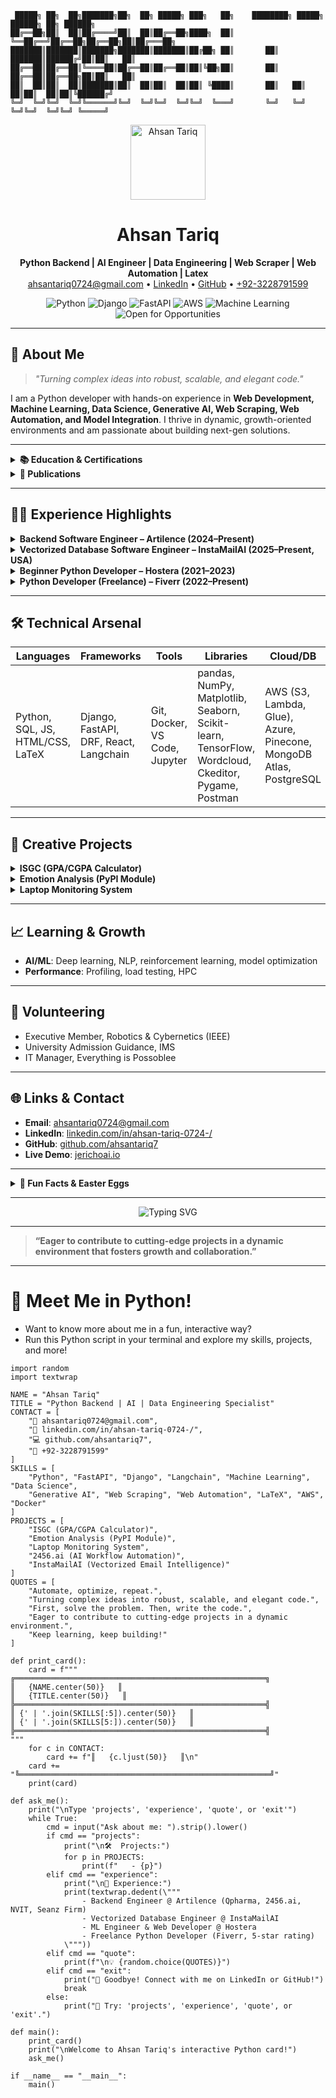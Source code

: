```
 █████╗ ██╗  ██╗███████╗██╗  ██╗ █████╗ ███╗   ██╗    ████████╗ █████╗ ██████╗ ██╗ ██████╗ 
██╔══██╗██║  ██║██╔════╝██║  ██║██╔══██╗████╗  ██║    ╚══██╔══╝██╔══██╗██╔══██╗██║██╔═══██╗
███████║███████║███████╗███████║███████║██╔██╗ ██║       ██║   ███████║██████╔╝██║██║   ██║
██╔══██║██╔══██║╚════██║██╔══██║██╔══██║██║╚██╗██║       ██║   ██╔══██║██╔══██╗██║██║   ██║
██║  ██║██║  ██║███████║██║  ██║██║  ██║██║ ╚████║       ██║   ██║  ██║██║  ██║██║╚██████╔╝
╚═╝  ╚═╝╚═╝  ╚═╝╚══════╝╚═╝  ╚═╝╚═╝  ╚═╝╚═╝  ╚═══╝       ╚═╝   ╚═╝  ╚═╝╚═╝  ╚═╝╚═╝ ╚═════╝ 
```
<p align="center">
  <img src="https://github.com/ahsantariq7.png" width="120" height="120" alt="Ahsan Tariq" />
</p>

<h1 align="center">Ahsan Tariq</h1>
<p align="center">
  <b>Python Backend | AI Engineer | Data Engineering | Web Scraper | Web Automation | Latex</b><br>
  <a href="mailto:ahsantariq0724@gmail.com">ahsantariq0724@gmail.com</a> • 
  <a href="https://linkedin.com/in/ahsan-tariq-0724-/">LinkedIn</a> • 
  <a href="https://github.com/ahsantariq7">GitHub</a> • 
  <a href="tel:+923228791599">+92-3228791599</a>
</p>

<p align="center">
  <img alt="Python" src="https://img.shields.io/badge/Python-Expert-informational?logo=python&color=3776AB">
  <img alt="Django" src="https://img.shields.io/badge/Django-Pro-green?logo=django">
  <img alt="FastAPI" src="https://img.shields.io/badge/FastAPI-Ready-brightgreen?logo=fastapi">
  <img alt="AWS" src="https://img.shields.io/badge/AWS-Cloud-orange?logo=amazon-aws">
  <img alt="Machine Learning" src="https://img.shields.io/badge/Machine%20Learning-Active-blueviolet?logo=scikit-learn">
  <img alt="Open for Opportunities" src="https://img.shields.io/badge/Open%20to-Opportunities-brightgreen">
</p>

---

## 🚀 About Me

> *"Turning complex ideas into robust, scalable, and elegant code."*

I am a Python developer with hands-on experience in **Web Development, Machine Learning, Data Science, Generative AI, Web Scraping, Web Automation, and Model Integration**. I thrive in dynamic, growth-oriented environments and am passionate about building next-gen solutions.

---

<details>
<summary><strong>📚 Education & Certifications</strong></summary>

- **BSc Computer Systems Engineering**, The Islamia University Bahawalpur (2020–2024)
- **Awards**: Merit Selection (PMYP Laptop Scheme, Govt. of Pakistan)
- **Certifications**:
  - Data Analysis with Python (FreeCodeCamp)
  - Intro to SQL, ML, Data Viz, Feature Engineering (Kaggle)
  - Data Mining & Business Intelligence (Navttc)
</details>

<details>
<summary><strong>📝 Publications</strong></summary>

- **Main Author**: [A Python Package For Summarizing University Student Examination Performance](https://www.researchgate.net/) (2024)
- **Reviewer**: Asian Journal of Economics, Business and Accounting (Certificate of Excellence, 2025)
</details>

---

## 🧑‍💻 Experience Highlights

<details>
<summary><strong>Backend Software Engineer – Artilence (2024–Present)</strong></summary>

- **Qpharma**: Data engineering with AWS (S3, Lambda, Glue), pandas, JupyterHub. Created data pipelines, visualized with Excalidraw, extracted from APIs (Twitter, YouTube, LinkedIn).
- **2456.ai**: Built AI-driven workflow automation (Pinecone, PostgreSQL, Django, FastAPI, Stripe). Ensured code quality with Ruff, pre-commit hooks, and performance optimization.
- **NVIT**: Full backend (auth, SSO, validations, role-based access, OpenAI integration, ticketing, multi-cloud connectors, Azure image storage).
- **Seanz Firm**: Automated expert interviews (OpenAI GPT-4), multi-language, integrated with Google Sheets, MongoDB, PostgreSQL, Twilio, Google Looker Studio.
</details>

<details>
<summary><strong>Vectorized Database Software Engineer – InstaMailAI (2025–Present, USA)</strong></summary>

- Designed vector search pipelines (MongoDB Atlas, Langchain)
- Integrated OpenAI for RAG workflows, optimized for real-time email processing
- Developed robust email normalization, HTML extraction, and intelligent response systems
</details>

<details>
<summary><strong>Beginner Python Developer – Hostera (2021–2023)</strong></summary>

- Developed ML models, Django web apps, Dockerized deployments, managed with Trello and Git
</details>

<details>
<summary><strong>Python Developer (Freelance) – Fiverr (2022–Present)</strong></summary>

- Delivered custom Python solutions, maintained 5-star rating, provided post-delivery support
</details>

---

## 🛠️ Technical Arsenal

| Languages | Frameworks | Tools | Libraries | Cloud/DB |
|-----------|------------|-------|-----------|----------|
| Python, SQL, JS, HTML/CSS, LaTeX | Django, FastAPI, DRF, React, Langchain | Git, Docker, VS Code, Jupyter | pandas, NumPy, Matplotlib, Seaborn, Scikit-learn, TensorFlow, Wordcloud, Ckeditor, Pygame, Postman | AWS (S3, Lambda, Glue), Azure, Pinecone, MongoDB Atlas, PostgreSQL |

---

## 🧠 Creative Projects

<details>
<summary><strong>ISGC (GPA/CGPA Calculator)</strong></summary>
Developed for Islamia University students to calculate SGPA/CGPA efficiently.
</details>

<details>
<summary><strong>Emotion Analysis (PyPI Module)</strong></summary>
Transformer-based emotion detection toolkit with preprocessing, word clouds, bigram/trigram stats, FRNN with OWA weights.
</details>

<details>
<summary><strong>Laptop Monitoring System</strong></summary>
Python+OpenCV app for security: captures user images, sends email alerts on unauthorized access (Windows/Linux).
</details>

---

## 📈 Learning & Growth

- **AI/ML**: Deep learning, NLP, reinforcement learning, model optimization
- **Performance**: Profiling, load testing, HPC

---

## 🤝 Volunteering

- Executive Member, Robotics & Cybernetics (IEEE)
- University Admission Guidance, IMS
- IT Manager, Everything is Possoblee

---

## 🌐 Links & Contact

- **Email**: [ahsantariq0724@gmail.com](mailto:ahsantariq0724@gmail.com)
- **LinkedIn**: [linkedin.com/in/ahsan-tariq-0724-/](https://linkedin.com/in/ahsan-tariq-0724-/)
- **GitHub**: [github.com/ahsantariq7](https://github.com/ahsantariq7)
- **Live Demo**: [jerichoai.io](https://jerichoai.io)

---

<details>
<summary><strong>📜 Fun Facts & Easter Eggs</strong></summary>

- 🧑‍🔬 I love automating boring stuff!
- 🧩 I build Python packages for everything—even my own study notes.
- 🦾 My favorite command: `python -m this`
- 🧠 I believe in “automate, optimize, repeat.”
</details>

---

<p align="center">
  <img src="https://readme-typing-svg.demolab.com?font=Fira+Code&pause=1000&color=00F700&width=435&lines=Let's+build+the+future+together!;Open+to+collaboration+and+innovation." alt="Typing SVG" />
</p>

---

> **“Eager to contribute to cutting-edge projects in a dynamic environment that fosters growth and collaboration.”**

---

# 🦾 Meet Me in Python!

- Want to know more about me in a fun, interactive way?
- Run this Python script in your terminal and explore my skills, projects, and more!

```
import random
import textwrap

NAME = "Ahsan Tariq"
TITLE = "Python Backend | AI | Data Engineering Specialist"
CONTACT = [
    "📧 ahsantariq0724@gmail.com",
    "🔗 linkedin.com/in/ahsan-tariq-0724-/",
    "💻 github.com/ahsantariq7",
    "📱 +92-3228791599"
]
SKILLS = [
    "Python", "FastAPI", "Django", "Langchain", "Machine Learning", "Data Science",
    "Generative AI", "Web Scraping", "Web Automation", "LaTeX", "AWS", "Docker"
]
PROJECTS = [
    "ISGC (GPA/CGPA Calculator)",
    "Emotion Analysis (PyPI Module)",
    "Laptop Monitoring System",
    "2456.ai (AI Workflow Automation)",
    "InstaMailAI (Vectorized Email Intelligence)"
]
QUOTES = [
    "Automate, optimize, repeat.",
    "Turning complex ideas into robust, scalable, and elegant code.",
    "First, solve the problem. Then, write the code.",
    "Eager to contribute to cutting-edge projects in a dynamic environment.",
    "Keep learning, keep building!"
]

def print_card():
    card = f"""
╔════════════════════════════════════════════════════════╗
║   {NAME.center(50)}   ║
║   {TITLE.center(50)}   ║
╠════════════════════════════════════════════════════════╣
║ {' | '.join(SKILLS[:5]).center(50)}   ║
║ {' | '.join(SKILLS[5:]).center(50)}   ║
╠════════════════════════════════════════════════════════╣
"""
    for c in CONTACT:
        card += f"║   {c.ljust(50)}   ║\n"
    card += "╚════════════════════════════════════════════════════════╝"
    print(card)

def ask_me():
    print("\nType 'projects', 'experience', 'quote', or 'exit'")
    while True:
        cmd = input("Ask about me: ").strip().lower()
        if cmd == "projects":
            print("\n🛠️  Projects:")
            for p in PROJECTS:
                print(f"   - {p}")
        elif cmd == "experience":
            print("\n💼 Experience:")
            print(textwrap.dedent(\"""
                - Backend Engineer @ Artilence (Qpharma, 2456.ai, NVIT, Seanz Firm)
                - Vectorized Database Engineer @ InstaMailAI
                - ML Engineer & Web Developer @ Hostera
                - Freelance Python Developer (Fiverr, 5-star rating)
            \"""))
        elif cmd == "quote":
            print(f"\n💡 {random.choice(QUOTES)}")
        elif cmd == "exit":
            print("👋 Goodbye! Connect with me on LinkedIn or GitHub!")
            break
        else:
            print("🤖 Try: 'projects', 'experience', 'quote', or 'exit'.")

def main():
    print_card()
    print("\nWelcome to Ahsan Tariq's interactive Python card!")
    ask_me()

if __name__ == "__main__":
    main()
```

<!--
README generated by Perplexity AI. For maximum impact, customize with your own project links, GIFs, and more!
-->
